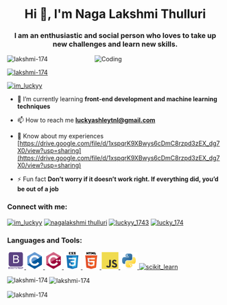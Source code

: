 <h1 align="center">Hi 👋, I'm Naga Lakshmi Thulluri</h1>
<h3 align="center">I am an enthusiastic and social person who loves to take up new challenges and learn new skills.</h3>
<img align="right" alt="Coding" width="300" src="https://cdn.dribbble.com/users/1081436/screenshots/15125575/media/85978fba8ec5eb9cae34a46fe43069b9.png">
<p align="left"> <img src="https://komarev.com/ghpvc/?username=lakshmi-174&label=Profile%20views&color=0e75b6&style=flat" alt="lakshmi-174" /> </p>

<p align="left"> <a href="https://github.com/ryo-ma/github-profile-trophy"><img src="https://github-profile-trophy.vercel.app/?username=lakshmi-174" alt="lakshmi-174" /></a> </p>

<p align="left"> <a href="https://twitter.com/im_luckyy" target="blank"><img src="https://img.shields.io/twitter/follow/im_luckyy?logo=twitter&style=for-the-badge" alt="im_luckyy" /></a> </p>

- 🌱 I’m currently learning **front-end development and machine learning techniques**

- 📫 How to reach me **luckyashleytnl@gmail.com**

- 📄 Know about my experiences [https://drive.google.com/file/d/1xspqrK9XBwys6cDmC8rzpd3zEX_dg7X0/view?usp=sharing](https://drive.google.com/file/d/1xspqrK9XBwys6cDmC8rzpd3zEX_dg7X0/view?usp=sharing)

- ⚡ Fun fact **Don’t worry if it doesn’t work right. If everything did, you’d be out of a job**

<h3 align="left">Connect with me:</h3>
<p align="left">
<a href="https://twitter.com/im_luckyy" target="blank"><img align="center" src="https://raw.githubusercontent.com/rahuldkjain/github-profile-readme-generator/master/src/images/icons/Social/twitter.svg" alt="im_luckyy" height="30" width="40" /></a>
<a href="https://linkedin.com/in/nagalakshmi thulluri" target="blank"><img align="center" src="https://raw.githubusercontent.com/rahuldkjain/github-profile-readme-generator/master/src/images/icons/Social/linked-in-alt.svg" alt="nagalakshmi thulluri" height="30" width="40" /></a>
<a href="https://instagram.com/luckyy_1743" target="blank"><img align="center" src="https://raw.githubusercontent.com/rahuldkjain/github-profile-readme-generator/master/src/images/icons/Social/instagram.svg" alt="luckyy_1743" height="30" width="40" /></a>
<a href="https://www.codechef.com/users/lucky_174" target="blank"><img align="center" src="https://cdn.jsdelivr.net/npm/simple-icons@3.1.0/icons/codechef.svg" alt="lucky_174" height="30" width="40" /></a>
</p>

<h3 align="left">Languages and Tools:</h3>
<p align="left"> <a href="https://getbootstrap.com" target="_blank"> <img src="https://raw.githubusercontent.com/devicons/devicon/master/icons/bootstrap/bootstrap-plain-wordmark.svg" alt="bootstrap" width="40" height="40"/> </a> <a href="https://www.cprogramming.com/" target="_blank"> <img src="https://raw.githubusercontent.com/devicons/devicon/master/icons/c/c-original.svg" alt="c" width="40" height="40"/> </a> <a href="https://www.w3schools.com/cpp/" target="_blank"> <img src="https://raw.githubusercontent.com/devicons/devicon/master/icons/cplusplus/cplusplus-original.svg" alt="cplusplus" width="40" height="40"/> </a> <a href="https://www.w3schools.com/css/" target="_blank"> <img src="https://raw.githubusercontent.com/devicons/devicon/master/icons/css3/css3-original-wordmark.svg" alt="css3" width="40" height="40"/> </a> <a href="https://www.w3.org/html/" target="_blank"> <img src="https://raw.githubusercontent.com/devicons/devicon/master/icons/html5/html5-original-wordmark.svg" alt="html5" width="40" height="40"/> </a> <a href="https://developer.mozilla.org/en-US/docs/Web/JavaScript" target="_blank"> <img src="https://raw.githubusercontent.com/devicons/devicon/master/icons/javascript/javascript-original.svg" alt="javascript" width="40" height="40"/> </a> <a href="https://www.python.org" target="_blank"> <img src="https://raw.githubusercontent.com/devicons/devicon/master/icons/python/python-original.svg" alt="python" width="40" height="40"/> </a> <a href="https://scikit-learn.org/" target="_blank"> <img src="https://upload.wikimedia.org/wikipedia/commons/0/05/Scikit_learn_logo_small.svg" alt="scikit_learn" width="40" height="40"/> </a> </p>

<p><img align="left" src="https://github-readme-stats.vercel.app/api/top-langs?username=lakshmi-174&show_icons=true&locale=en&layout=compact" alt="lakshmi-174" /></p>

<p>&nbsp;<img align="center" src="https://github-readme-stats.vercel.app/api?username=lakshmi-174&show_icons=true&locale=en" alt="lakshmi-174" /></p>

<p><img align="center" src="https://github-readme-streak-stats.herokuapp.com/?user=lakshmi-174&" alt="lakshmi-174" /></p>
